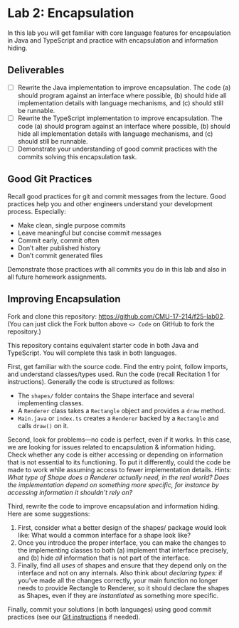 # Lab 2: Encapsulation

In this lab you will get familiar with core language features for encapsulation in Java and TypeScript and practice with encapsulation and information hiding.

## Deliverables

- [ ] Rewrite the Java implementation to improve encapsulation. The code (a) should program against an interface where possible, (b) should hide all implementation details with language mechanisms, and (c) should still be runnable.
- [ ] Rewrite the TypeScript implementation to improve encapsulation. The code (a) should program against an interface where possible, (b) should hide all implementation details with language mechanisms, and (c) should still be runnable.
- [ ] Demonstrate your understanding of good commit practices with the commits solving this encapsulation task.

## Good Git Practices

Recall good practices for git and commit messages from the lecture. Good practices help you and other engineers understand your development process. Especially:

- Make clean, single purpose commits
- Leave meaningful but concise commit messages
- Commit early, commit often
- Don’t alter published history
- Don’t commit generated files

Demonstrate those practices with all commits you do in this lab and also in all future homework assignments.

## Improving Encapsulation

Fork and clone this repository: <https://github.com/CMU-17-214/f25-lab02>. (You can just click the Fork button above `<> Code` on GitHub to fork the repository.)

This repository contains equivalent starter code in both Java and TypeScript. You will complete this task in both languages.

First, get familiar with the source code. Find the entry point, follow imports, and understand classes/types used. Run the code (recall Recitation 1 for instructions). Generally the code is structured as follows:

- The `shapes/` folder contains the Shape interface and several implementing classes.
- A `Renderer` class takes a `Rectangle` object and provides a `draw` method.
- `Main.java` or `index.ts` creates a `Renderer` backed by a `Rectangle` and calls `draw()` on it.

Second, look for problems—no code is perfect, even if it works. In this case, we are looking for issues related to encapsulation & information hiding. Check whether any code is either accessing or depending on information that is not essential to its functioning. To put it differently, could the code be made to work while assuming access to fewer implementation details. *Hints: What type of Shape does a Renderer actually need, in the real world? Does the implementation depend on something more specific, for instance by accessing information it shouldn’t rely on?*

Third, rewrite the code to improve encapsulation and information hiding. Here are some suggestions:

1. First, consider what a better design of the shapes/ package would look like: What would a common interface for a shape look like?
2. Once you introduce the proper interface, you can make the changes to the implementing classes to both (a) implement that interface precisely, and (b) hide *all* information that is not part of the interface.
3. Finally, find all *uses* of shapes and ensure that they depend only on the interface and not on any internals. Also think about *declaring types:* if you’ve made all the changes correctly, your main function no longer needs to provide Rectangle to Renderer, so it should declare the shapes as Shapes, even if they are *instantiated* as something more specific.

Finally, commit your solutions (in both languages) using good commit practices (see our [Git instructions](git-basics.md) if needed).
